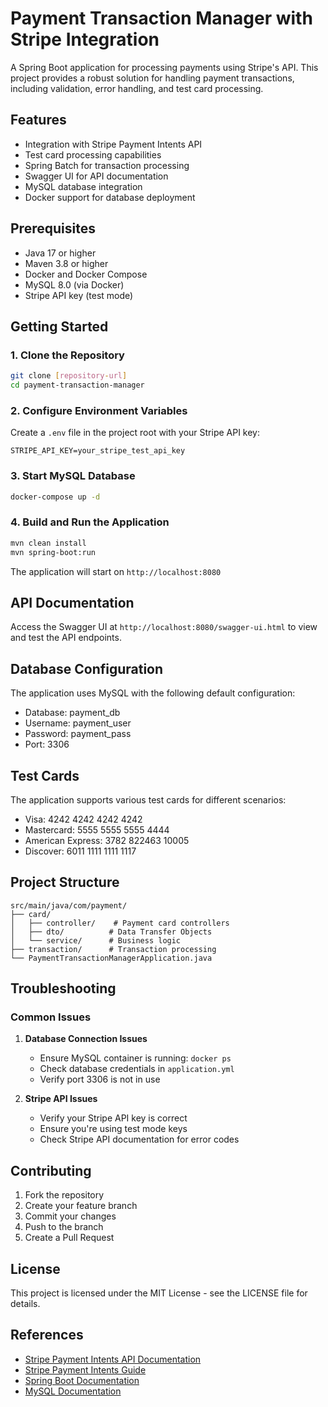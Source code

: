 # Payment Transaction Manager with Stripe Integration

A Spring Boot application for processing payments using Stripe's API. This project provides a robust solution for handling payment transactions, including validation, error handling, and test card processing.

## Features

- Integration with Stripe Payment Intents API
- Test card processing capabilities
- Spring Batch for transaction processing
- Swagger UI for API documentation
- MySQL database integration
- Docker support for database deployment

## Prerequisites

- Java 17 or higher
- Maven 3.8 or higher
- Docker and Docker Compose
- MySQL 8.0 (via Docker)
- Stripe API key (test mode)

## Getting Started

### 1. Clone the Repository
```bash
git clone [repository-url]
cd payment-transaction-manager
```

### 2. Configure Environment Variables
Create a `.env` file in the project root with your Stripe API key:
```
STRIPE_API_KEY=your_stripe_test_api_key
```

### 3. Start MySQL Database
```bash
docker-compose up -d
```

### 4. Build and Run the Application
```bash
mvn clean install
mvn spring-boot:run
```

The application will start on `http://localhost:8080`

## API Documentation

Access the Swagger UI at `http://localhost:8080/swagger-ui.html` to view and test the API endpoints.

## Database Configuration

The application uses MySQL with the following default configuration:
- Database: payment_db
- Username: payment_user
- Password: payment_pass
- Port: 3306

## Test Cards

The application supports various test cards for different scenarios:
- Visa: 4242 4242 4242 4242
- Mastercard: 5555 5555 5555 4444
- American Express: 3782 822463 10005
- Discover: 6011 1111 1111 1117

## Project Structure

```
src/main/java/com/payment/
├── card/
│   ├── controller/    # Payment card controllers
│   ├── dto/          # Data Transfer Objects
│   └── service/      # Business logic
├── transaction/      # Transaction processing
└── PaymentTransactionManagerApplication.java
```

## Troubleshooting

### Common Issues

1. **Database Connection Issues**
   - Ensure MySQL container is running: `docker ps`
   - Check database credentials in `application.yml`
   - Verify port 3306 is not in use

2. **Stripe API Issues**
   - Verify your Stripe API key is correct
   - Ensure you're using test mode keys
   - Check Stripe API documentation for error codes

## Contributing

1. Fork the repository
2. Create your feature branch
3. Commit your changes
4. Push to the branch
5. Create a Pull Request

## License

This project is licensed under the MIT License - see the LICENSE file for details.

## References

* [Stripe Payment Intents API Documentation](https://docs.stripe.com/api/payment_intents/object)
* [Stripe Payment Intents Guide](https://docs.stripe.com/payments/payment-intents)
* [Spring Boot Documentation](https://docs.spring.io/spring-boot/docs/current/reference/htmlsingle/)
* [MySQL Documentation](https://dev.mysql.com/doc/)
